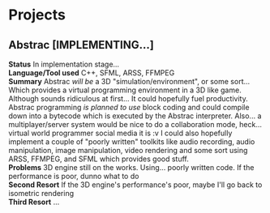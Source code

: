 # Projects

## Abstrac [IMPLEMENTING...]
**Status** In implementation stage... <br/>
**Language/Tool used** C++, SFML, ARSS, FFMPEG <br/>
**Summary** Abstrac *will be* a 3D "simulation/environment", or some sort... Which provides a virtual programming environment in a 3D like game. Although sounds ridiculous at first... It could hopefully fuel productivity. Abstrac programming *is planned to use* block coding and could compile down into a bytecode which is executed by the Abstrac interpreter. Also... a multiplayer/server system would be nice to do a collaboration mode, heck... virtual world programmer social media it is :v I could also hopefully implement a couple of "poorly written" toolkits like audio recording, audio manipulation, image manipulation, video rendering and some sort using ARSS, FFMPEG, and SFML which provides good stuff. <br/>
**Problems** 3D engine still on the works. Using... poorly written code. If the performance is poor, dunno what to do <br/>
**Second Resort** If the 3D engine's performance's poor, maybe I'll go back to isometric rendering <br/>
**Third Resort** ... <br/>
